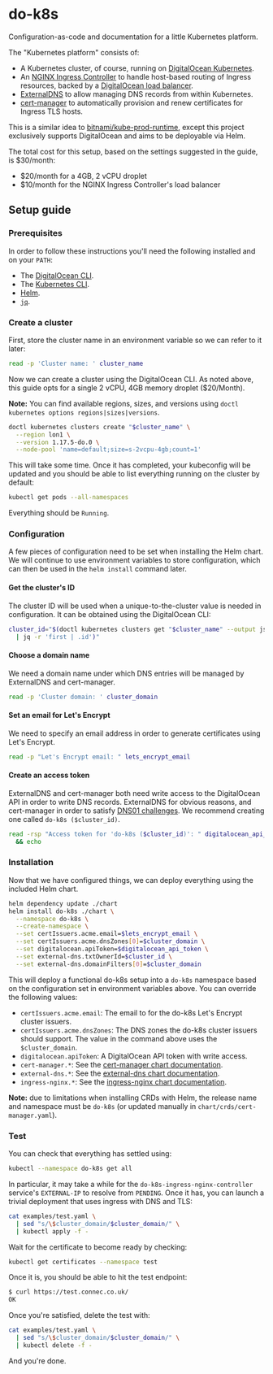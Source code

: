 # do-k8s

Configuration-as-code and documentation for a little Kubernetes platform.

The "Kubernetes platform" consists of:

- A Kubernetes cluster, of course, running on [DigitalOcean Kubernetes](https://www.digitalocean.com/products/kubernetes/).
- An [NGINX Ingress Controller](https://kubernetes.github.io/ingress-nginx/) to handle host-based routing of Ingress resources, backed by a [DigitalOcean load balancer](https://www.digitalocean.com/products/load-balancer/).
- [ExternalDNS](https://github.com/kubernetes-sigs/external-dns) to allow managing DNS records from within Kubernetes.
- [cert-manager](https://cert-manager.io/) to automatically provision and renew certificates for Ingress TLS hosts.

This is a similar idea to [bitnami/kube-prod-runtime](https://github.com/bitnami/kube-prod-runtime), except this project exclusively supports DigitalOcean and aims to be deployable via Helm.

The total cost for this setup, based on the settings suggested in the guide, is $30/month:

- $20/month for a 4GB, 2 vCPU droplet
- $10/month for the NGINX Ingress Controller's load balancer

## Setup guide

### Prerequisites

In order to follow these instructions you'll need the following installed and on your `PATH`:

- The [DigitalOcean CLI](https://github.com/digitalocean/doctl#installing-doctl).
- The [Kubernetes CLI](https://kubernetes.io/docs/tasks/tools/install-kubectl/).
- [Helm](https://helm.sh/docs/intro/install/).
- [`jq`](https://stedolan.github.io/jq/download/).

### Create a cluster

First, store the cluster name in an environment variable so we can refer to it later:

```sh
read -p 'Cluster name: ' cluster_name
```

Now we can create a cluster using the DigitalOcean CLI.
As noted above, this guide opts for a single 2 vCPU, 4GB memory droplet ($20/Month).

**Note:** You can find available regions, sizes, and versions using `doctl kubernetes options regions|sizes|versions`.

```sh
doctl kubernetes clusters create "$cluster_name" \
  --region lon1 \
  --version 1.17.5-do.0 \
  --node-pool 'name=default;size=s-2vcpu-4gb;count=1'
```

This will take some time.
Once it has completed, your kubeconfig will be updated and you should be able to list everything running on the cluster by default:

```sh
kubectl get pods --all-namespaces
```

Everything should be `Running`.

### Configuration

A few pieces of configuration need to be set when installing the Helm chart.
We will continue to use environment variables to store configuration, which can then be used in the `helm install` command later.

#### Get the cluster's ID

The cluster ID will be used when a unique-to-the-cluster value is needed in configuration.
It can be obtained using the DigitalOcean CLI:

```sh
cluster_id="$(doctl kubernetes clusters get "$cluster_name" --output json \
  | jq -r 'first | .id')"
```

#### Choose a domain name

We need a domain name under which DNS entries will be managed by ExternalDNS and cert-manager.

```sh
read -p 'Cluster domain: ' cluster_domain
```

#### Set an email for Let's Encrypt

We need to specify an email address in order to generate certificates using Let's Encrypt.

```sh
read -p "Let's Encrypt email: " lets_encrypt_email
```

#### Create an access token

ExternalDNS and cert-manager both need write access to the DigitalOcean API in order to write DNS records.
ExternalDNS for obvious reasons, and cert-manager in order to satisfy [DNS01 challenges](https://cert-manager.io/docs/configuration/acme/dns01/).
We recommend creating one called `do-k8s ($cluster_id)`.

```sh
read -rsp "Access token for 'do-k8s ($cluster_id)': " digitalocean_api_token \
  && echo
```

### Installation

Now that we have configured things, we can deploy everything using the included Helm chart.

```sh
helm dependency update ./chart
helm install do-k8s ./chart \
  --namespace do-k8s \
  --create-namespace \
  --set certIssuers.acme.email=$lets_encrypt_email \
  --set certIssuers.acme.dnsZones[0]=$cluster_domain \
  --set digitalocean.apiToken=$digitalocean_api_token \
  --set external-dns.txtOwnerId=$cluster_id \
  --set external-dns.domainFilters[0]=$cluster_domain
```

This will deploy a functional do-k8s setup into a `do-k8s` namespace based on the configuration set in environment variables above.
You can override the following values:

- `certIssuers.acme.email`: The email to for the do-k8s Let's Encrypt cluster issuers.
- `certIssuers.acme.dnsZones`: The DNS zones the do-k8s cluster issuers should support.
  The value in the command above uses the `$cluster_domain`.
- `digitalocean.apiToken`: A DigitalOcean API token with write access.
- `cert-manager.*`: See the [cert-manager chart documentation](https://hub.helm.sh/charts/jetstack/cert-manager).
- `external-dns.*`: See the [external-dns chart documentation](https://hub.helm.sh/charts/bitnami/external-dns).
- `ingress-nginx.*`: See the [ingress-nginx chart documentation](https://github.com/kubernetes/ingress-nginx/tree/master/charts/ingress-nginx).

**Note:** due to limitations when installing CRDs with Helm, the release name and namespace must be `do-k8s` (or updated manually in `chart/crds/cert-manager.yaml`).

### Test

You can check that everything has settled using:

```sh
kubectl --namespace do-k8s get all
```

In particular, it may take a while for the `do-k8s-ingress-nginx-controller` service's `EXTERNAL-IP` to resolve from `PENDING`.
Once it has, you can launch a trivial deployment that uses ingress with DNS and TLS:

```sh
cat examples/test.yaml \
  | sed "s/\$cluster_domain/$cluster_domain/" \
  | kubectl apply -f -
```

Wait for the certificate to become ready by checking:

```sh
kubectl get certificates --namespace test
```

Once it is, you should be able to hit the test endpoint:

```sh
$ curl https://test.connec.co.uk/
OK
```

Once you're satisfied, delete the test with:

```sh
cat examples/test.yaml \
  | sed "s/\$cluster_domain/$cluster_domain/" \
  | kubectl delete -f -
```

And you're done.
